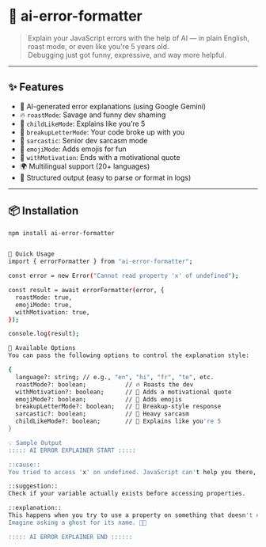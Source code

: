 # 🧠 ai-error-formatter

> Explain your JavaScript errors with the help of AI — in plain English, roast mode, or even like you're 5 years old.  
> Debugging just got funny, expressive, and way more helpful.

---

## ✨ Features

- 🧠 AI-generated error explanations (using Google Gemini)
- 🔥 `roastMode`: Savage and funny dev shaming
- 🧸 `childLikeMode`: Explains like you’re 5
- 💌 `breakupLetterMode`: Your code broke up with you
- 😤 `sarcastic`: Senior dev sarcasm mode
- 🎉 `emojiMode`: Adds emojis for fun
- 💪 `withMotivation`: Ends with a motivational quote
- 🌍 Multilingual support (20+ languages)
- 🧾 Structured output (easy to parse or format in logs)

---

## 📦 Installation

```bash
npm install ai-error-formatter


🚀 Quick Usage
import { errorFormatter } from "ai-error-formatter";

const error = new Error("Cannot read property 'x' of undefined");

const result = await errorFormatter(error, {
  roastMode: true,
  emojiMode: true,
  withMotivation: true,
});

console.log(result);

🧩 Available Options
You can pass the following options to control the explanation style:

{
  language?: string; // e.g., "en", "hi", "fr", "te", etc.
  roastMode?: boolean;           // 🔥 Roasts the dev
  withMotivation?: boolean;      // 💪 Adds a motivational quote
  emojiMode?: boolean;           // 🎉 Adds emojis
  breakupLetterMode?: boolean;   // 💌 Breakup-style response
  sarcastic?: boolean;           // 😤 Heavy sarcasm
  childLikeMode?: boolean;       // 🧸 Explains like you're 5
}

💡 Sample Output
::::: AI ERROR EXPLAINER START :::::

::cause::
You tried to access 'x' on undefined. JavaScript can't help you there, my friend.

::suggestion::
Check if your variable actually exists before accessing properties.

::explanation::
This happens when you try to use a property on something that doesn't exist. 
Imagine asking a ghost for its name. 👻💀

::::: AI ERROR EXPLAINER END ::::::
